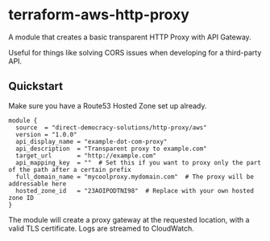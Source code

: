 # terraform-aws-http-proxy
A module that creates a basic transparent HTTP Proxy with API Gateway.

Useful for things like solving CORS issues when developing for a third-party API.

## Quickstart

Make sure you have a Route53 Hosted Zone set up already.

```hcl
module {
  source  = "direct-democracy-solutions/http-proxy/aws"
  version = "1.0.0"
  api_display_name = "example-dot-com-proxy"
  api_description  = "Transparent proxy to example.com"
  target_url       = "http://example.com"
  api_mapping_key  = ""  # Set this if you want to proxy only the part of the path after a certain prefix
  full_domain_name = "mycoolproxy.mydomain.com"  # The proxy will be addressable here
  hosted_zone_id   = "23AOIPODTNI98"  # Replace with your own hosted zone ID
}
```

The module will create a proxy gateway at the requested location, with a
valid TLS certificate. Logs are streamed to CloudWatch.